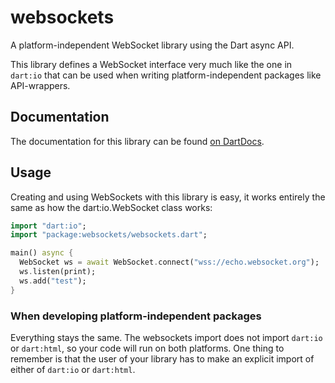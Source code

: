 # websockets

A platform-independent WebSocket library using the Dart async API.

This library defines a WebSocket interface very much like the one in `dart:io` that can be used when writing
platform-independent packages like API-wrappers.


## Documentation

The documentation for this library can be found [on DartDocs](https://www.dartdocs.org/documentation/websockets/0.2.1/).

## Usage

Creating and using WebSockets with this library is easy, it works entirely the same as how the dart:io.WebSocket
class works:

```dart
import "dart:io";
import "package:websockets/websockets.dart";

main() async {
  WebSocket ws = await WebSocket.connect("wss://echo.websocket.org");
  ws.listen(print);
  ws.add("test");
}
```

### When developing platform-independent packages

Everything stays the same. The websockets import does not import `dart:io` or `dart:html`, so your code will run
on both platforms. One thing to remember is that the user of your library has to make an explicit import of either of
`dart:io` or `dart:html`.